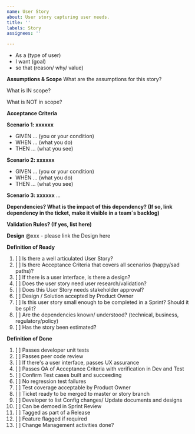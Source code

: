 ```yaml
---
name: User Story
about: User story capturing user needs.
title: ''
labels: Story
assignees: ''

---
```


* As a (type of user)
* I want (goal) 
* so that (reason/ why/ value) 

**Assumptions & Scope**	
What are the assumptions for this story?

What is IN scope?

What is NOT in scope?

**Acceptance Criteria**	

**Scenario 1: xxxxxx**
* GIVEN ... (you or your condition)
* WHEN ... (what you do) 
* THEN ... (what you see) 

**Scenario 2: xxxxxx**
* GIVEN ... (you or your condition)
* WHEN ... (what you do) 
* THEN ... (what you see) 

**Scenario 3: xxxxxx**
...

**Dependencies? What is the impact of this dependency? (If so, link dependency in the ticket, make it visible in a team´s backlog)**


**Validation Rules? (If yes, list here)**	

**Design**
@xxx - please link the Design here

**Definition of Ready**

1. [ ] Is there a well articulated User Story?
2. [ ] Is there Acceptance Criteria that covers all scenarios (happy/sad paths)?
3. [ ] If there is a user interface, is there a design? 
4. [ ] Does the user story need user research/validation?
5. [ ] Does this User Story needs stakeholder approval?
6. [ ] Design / Solution accepted by Product Owner
7. [ ] Is this user story small enough to be completed in a Sprint? Should it be split?
8. [ ] Are the dependencies known/ understood? (technical, business, regulatory/policy)
9. [ ] Has the story been estimated?

**Definition of Done**

1.    [ ] Passes developer unit tests
2.    [ ] Passes peer code review
3.    [ ] If there's a user interface, passes UX assurance
4.    [ ] Passes QA of Acceptance Criteria with verification in Dev and Test
5.	[ ] Confirm Test cases built and succeeding 
6.	[ ] No regression test failures
7.	[ ] Test coverage acceptable by Product Owner
8.	[ ] Ticket ready to be merged to master or story branch
9.	[ ] Developer to list Config changes/ Update documents and designs
10.	[ ] Can be demoed in Sprint Review 
11.	[ ] Tagged as part of a Release
12.   [ ] Feature flagged if required
13.  [ ] Change Management activities done?

